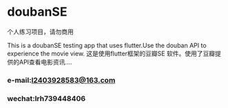 # doubanSE
个人练习项目，请勿商用

This is a doubanSE testing app that uses flutter.Use the douban API to experience the movie view.
这是使用flutter框架的豆瓣SE 软件。使用了豆瓣提供的API查看电影资讯....


### e-mail:l2403928583@163.com
### wechat:lrh739448406
